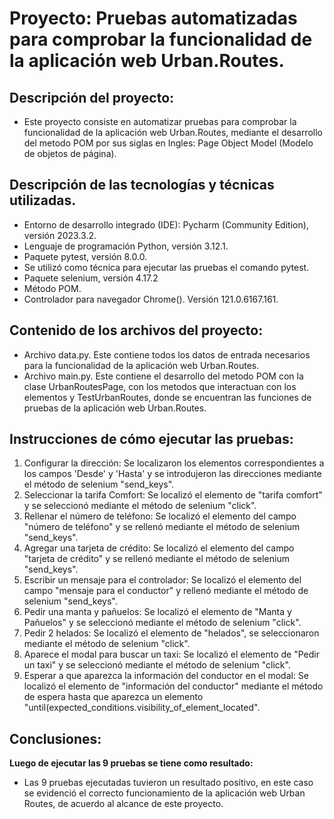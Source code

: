 # Proyecto: Pruebas automatizadas para comprobar la funcionalidad de la aplicación web Urban.Routes.

## Descripción del proyecto:
- Este proyecto consiste en automatizar pruebas para comprobar la funcionalidad de la aplicación web Urban.Routes, mediante el desarrollo del metodo POM por sus siglas en Ingles: Page Object Model (Modelo de objetos de página).

## Descripción de las tecnologías y técnicas utilizadas.

- Entorno de desarrollo integrado (IDE): Pycharm (Community Edition), versión 2023.3.2.
- Lenguaje de programación Python, versión 3.12.1.
- Paquete pytest, versión 8.0.0.
- Se utilizó como técnica para ejecutar las pruebas el comando pytest.
- Paquete selenium, versión 4.17.2
- Método POM.
- Controlador para navegador Chrome(). Versión 121.0.6167.161.

## Contenido de los archivos del proyecto:
- Archivo data.py. Este contiene todos los datos de entrada necesarios para la funcionalidad de la aplicación web Urban.Routes. 
- Archivo main.py. Este contiene el desarrollo del metodo POM con la clase UrbanRoutesPage, con los metodos que interactuan con los elementos y TestUrbanRoutes, donde se encuentran las funciones de pruebas de la aplicación web Urban.Routes.

## Instrucciones de cómo ejecutar las pruebas:

1. Configurar la dirección: Se localizaron los elementos correspondientes a los campos 'Desde' y 'Hasta' y se introdujeron las direcciones mediante el método de selenium "send_keys".
2. Seleccionar la tarifa Comfort: Se localizó el elemento de "tarifa comfort" y se seleccionó mediante el método de selenium "click".
3. Rellenar el número de teléfono: Se localizó el elemento del campo "número de teléfono" y se rellenó mediante el método de selenium "send_keys".
4. Agregar una tarjeta de crédito: Se localizó el elemento del campo "tarjeta de crédito" y se rellenó mediante el método de selenium "send_keys".
5. Escribir un mensaje para el controlador: Se localizó el elemento del campo "mensaje para el conductor" y rellenó mediante el método de selenium "send_keys".
6. Pedir una manta y pañuelos: Se localizó el elemento de "Manta y Pañuelos" y se seleccionó mediante el método de selenium "click".
7. Pedir 2 helados: Se localizó el elemento de "helados", se seleccionaron mediante el método de selenium "click".
8. Aparece el modal para buscar un taxi: Se localizó el elemento de "Pedir un taxi" y se seleccionó mediante el método de selenium "click".
9. Esperar a que aparezca la información del conductor en el modal: Se localizó el elemento de "información del conductor" mediante el método de espera hasta que aparezca un elemento "until(expected_conditions.visibility_of_element_located".

## Conclusiones:

**Luego de ejecutar las 9 pruebas se tiene como resultado:**

- Las 9 pruebas ejecutadas tuvieron un resultado positivo, en este caso se evidenció el correcto funcionamiento de la aplicación web Urban Routes, de acuerdo al alcance de este proyecto.